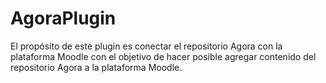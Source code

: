 # AgoraPlugin 

El propósito de este plugin es conectar el repositorio Agora con la plataforma Moodle
con el objetivo de hacer posible agregar contenido del repositorio Agora a la plataforma Moodle.
